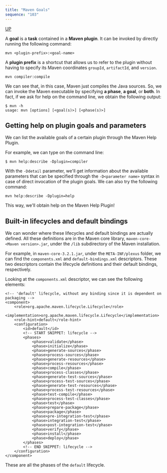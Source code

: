 ```yaml
---
title: "Maven Goals"
sequence: "103"
---
```


[UP](/maven.html)


A **goal** is a **task** contained in a **Maven plugin**.
It can be invoked by directly running the following command:

```text
mvn <plugin-prefix>:<goal-name>
```

A **plugin prefix** is a shortcut
that allows us to refer to the plugin without having to specify
its Maven coordinates `groupId`, `artifactId`, and `version`.

```text
mvn compiler:compile
```

We can see that, in this case, Maven just compiles the Java sources.
So, we can invoke the Maven executable by specifying **a phase**, **a goal**, or **both**.
In fact, if we ask for help on the command line, we obtain the following output:

```text
$ mvn -h
usage: mvn [options] [<goal(s)>] [<phase(s)>]
```

## Getting help on plugin goals and parameters

We can list the available goals of a certain plugin through the Maven Help Plugin.

For example, we can type on the command line:

```text
$ mvn help:describe -Dplugin=compiler
```

With the `-Ddetail` parameter, we'll get information about the available parameters
that can be specified through the `-D<parameter name>` syntax in case of direct invocation of the plugin goals.
We can also try the following command:

```text
mvn help:describe -Dplugin=help
```

This way, we'll obtain help on the Maven Help Plugin!

## Built-in lifecycles and default bindings

We can wonder where these lifecycles and default bindings are actually defined.
All these definitions are in the Maven core library, `maven-core-<Maven version>.jar`,
under the `/lib` subdirectory of the Maven installation.  

For example, in `maven-core-3.2.1.jar`, under the `META-INF/plexus` folder,
we can find the `components.xml` and `default-bindings.xml` descriptors.
These two descriptors contain the lifecycle definitions and their default bindings, respectively.

Looking at the `components.xml` descriptor, we can see the following elements:

```text
<!-- 'default' lifecycle, without any binding since it is dependent on packaging -->
<component>
    <role>org.apache.maven.lifecycle.Lifecycle</role>
    <implementation>org.apache.maven.lifecycle.Lifecycle</implementation>
    <role-hint>default</role-hint>
    <configuration>
        <id>default</id>
        <!-- START SNIPPET: lifecycle -->
        <phases>
            <phase>validate</phase>
            <phase>initialize</phase>
            <phase>generate-sources</phase>
            <phase>process-sources</phase>
            <phase>generate-resources</phase>
            <phase>process-resources</phase>
            <phase>compile</phase>
            <phase>process-classes</phase>
            <phase>generate-test-sources</phase>
            <phase>process-test-sources</phase>
            <phase>generate-test-resources</phase>
            <phase>process-test-resources</phase>
            <phase>test-compile</phase>
            <phase>process-test-classes</phase>
            <phase>test</phase>
            <phase>prepare-package</phase>
            <phase>package</phase>
            <phase>pre-integration-test</phase>
            <phase>integration-test</phase>
            <phase>post-integration-test</phase>
            <phase>verify</phase>
            <phase>install</phase>
            <phase>deploy</phase>
        </phases>
        <!-- END SNIPPET: lifecycle -->
    </configuration>
</component>
```

These are all the phases of the `default` lifecycle.
